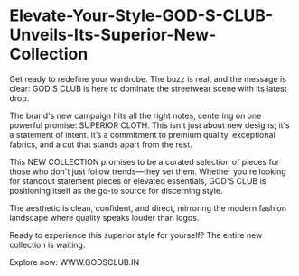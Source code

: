 # Elevate-Your-Style-GOD-S-CLUB-Unveils-Its-Superior-New-Collection

Get ready to redefine your wardrobe. The buzz is real, and the message is clear: GOD'S CLUB is here to dominate the streetwear scene with its latest drop.

The brand's new campaign hits all the right notes, centering on one powerful promise: SUPERIOR CLOTH. This isn't just about new designs; it's a statement of intent. It’s a commitment to premium quality, exceptional fabrics, and a cut that stands apart from the rest.

This NEW COLLECTION promises to be a curated selection of pieces for those who don't just follow trends—they set them. Whether you're looking for standout statement pieces or elevated essentials, GOD'S CLUB is positioning itself as the go-to source for discerning style.

The aesthetic is clean, confident, and direct, mirroring the modern fashion landscape where quality speaks louder than logos.

Ready to experience this superior style for yourself? The entire new collection is waiting.

Explore now: WWW.GODSCLUB.IN

